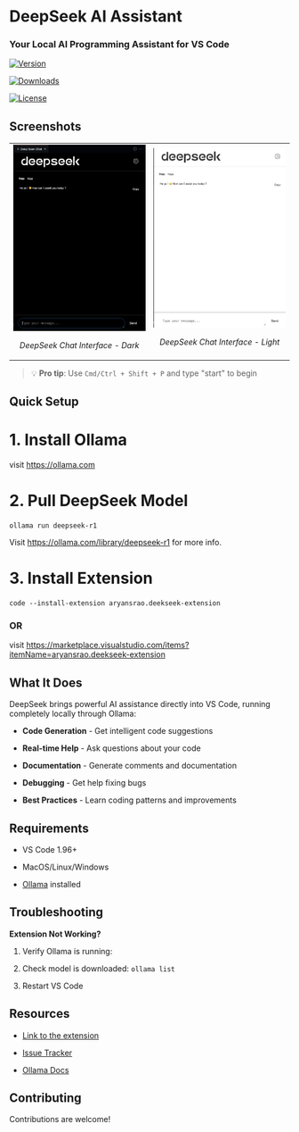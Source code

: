 <h1>DeepSeek AI Assistant</h1>

<h3>Your Local AI Programming Assistant for VS Code</h3>

[![Version](https://img.shields.io/visual-studio-marketplace/v/aryansrao.deekseek-extension?color=blue&style=for-the-badge)](https://marketplace.visualstudio.com/items?itemName=aryansrao.deekseek-extension)

[![Downloads](https://img.shields.io/visual-studio-marketplace/d/aryansrao.deekseek-extension?style=for-the-badge)](https://marketplace.visualstudio.com/items?itemName=aryansrao.deekseek-extension)

[![License](https://img.shields.io/badge/License-MIT-yellow.svg?style=for-the-badge)](LICENSE)

## Screenshots

<div align="center">
<table>
<tr>
<td width="50%">
<img src="media/screenshot1.png" alt="DeepSeek Chat Interface - Dark" width="100%" />
<p align="center"><em>DeepSeek Chat Interface - Dark</em></p>
</td>
<td width="50%">
<img src="media/screenshot2.png" alt="DeepSeek Chat Interface - Light" width="100%" />
<p align="center"><em>DeepSeek Chat Interface - Light</em></p>
</td>
</tr>
</table>
</div>

> 💡 **Pro tip**: Use `Cmd/Ctrl + Shift + P` and type "start" to begin

##  Quick Setup

# 1. Install Ollama

visit https://ollama.com

# 2. Pull DeepSeek Model

```
ollama run deepseek-r1
```
Visit https://ollama.com/library/deepseek-r1 for more info.

# 3. Install Extension

```
code --install-extension aryansrao.deekseek-extension
```
### OR

visit https://marketplace.visualstudio.com/items?itemName=aryansrao.deekseek-extension 

## What It Does
DeepSeek brings powerful AI assistance directly into VS Code, running completely locally through Ollama:

-  **Code Generation** - Get intelligent code suggestions

-  **Real-time Help** - Ask questions about your code

-  **Documentation** - Generate comments and documentation

-  **Debugging** - Get help fixing bugs

-  **Best Practices** - Learn coding patterns and improvements

## Requirements

- VS Code 1.96+

- MacOS/Linux/Windows

- [Ollama](https://ollama.com) installed

## Troubleshooting

**Extension Not Working?**

1. Verify Ollama is running: 

2. Check model is downloaded: `ollama list`

3. Restart VS Code


## Resources

- [Link to the extension](https://marketplace.visualstudio.com/items?itemName=aryansrao.deekseek-extension)

- [Issue Tracker](https://github.com/aryansrao/deepseek-extension/issues)

- [Ollama Docs](https://ollama.com/docs)

## Contributing

Contributions are welcome!





